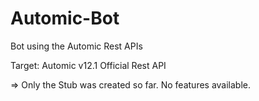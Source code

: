 # Automic-Bot
Bot using the Automic Rest APIs

Target: Automic v12.1 Official Rest API

=> Only the Stub was created so far. No features available.
